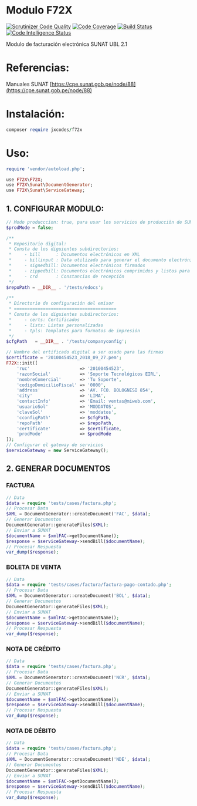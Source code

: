 # Modulo F72X
[![Scrutinizer Code Quality](https://scrutinizer-ci.com/g/jxcodes/F72X/badges/quality-score.png?b=master)](https://scrutinizer-ci.com/g/jxcodes/F72X/?branch=master)
[![Code Coverage](https://scrutinizer-ci.com/g/jxcodes/F72X/badges/coverage.png?b=master)](https://scrutinizer-ci.com/g/jxcodes/F72X/?branch=master)
[![Build Status](https://scrutinizer-ci.com/g/jxcodes/F72X/badges/build.png?b=master)](https://scrutinizer-ci.com/g/jxcodes/F72X/build-status/master)
[![Code Intelligence Status](https://scrutinizer-ci.com/g/jxcodes/F72X/badges/code-intelligence.svg?b=master)](https://scrutinizer-ci.com/code-intelligence)

Modulo de facturación electrónica SUNAT UBL 2.1
# Referencias:
Manuales SUNAT
[https://cpe.sunat.gob.pe/node/88](https://cpe.sunat.gob.pe/node/88)

# Instalación:
```ruby
composer require jxcodes/f72x
````
# Uso:
```ruby
require 'vendor/autoload.php';

use F72X\F72X;
use F72X\Sunat\DocumentGenerator;
use F72X\Sunat\ServiceGateway;
```
## 1. CONFIGURAR MODULO:
```php
// Modo producccion: true, para usar los servicios de producciòn de SUNAT.
$prodMode = false;

/**
 * Repositorio digital:
 * Consta de los diguientes subdirectorios:
 *     - bill      : Documentos electrónicos en XML
 *     - billinput : Data utilizada para generar el documento electrónico
 *     - signedbill: Documentos electrónicos firmados
 *     - zippedbill: Documentos electrónicos comprimidos y listos para ser enviadas a SUNAT
 *     - crd       : Constancias de recepción
 */
$repoPath = __DIR__ . '/tests/edocs';

/**
 * Directorio de configuración del emisor
 * =======================================
 * Consta de los diguientes subdirectorios:
 *     - certs: Certificados
 *     - lists: Listas personalizadas
 *     - tpls: Templates para formatos de impresión
 */
$cfgPath   = __DIR__ . '/tests/companyconfig';

// Nombre del ertificado digital a ser usado para las firmas
$certificate = '20100454523_2018_09_27.pem';
F72X::init([
    'ruc'                   => '20100454523',
    'razonSocial'           => 'Soporte Tecnológicos EIRL',
    'nombreComercial'       => 'Tu Soporte',
    'codigoDomicilioFiscal' => '0000',
    'address'               => 'AV. FCO. BOLOGNESI 854',
    'city'                  => 'LIMA',
    'contactInfo'           => 'Email: ventas@miweb.com',
    'usuarioSol'            => 'MODDATOS',
    'claveSol'              => 'moddatos',
    'cconfigPath'           => $cfgPath,
    'repoPath'              => $repoPath,
    'certificate'           => $certificate,
    'prodMode'              => $prodMode
]);
// Configurar el gateway de servicios
$serviceGateway = new ServiceGateway();
```
## 2. GENERAR DOCUMENTOS
### FACTURA
```php
// Data
$data = require 'tests/cases/factura.php';
// Procesar Data
$XML = DocumentGenerator::createDocument('FAC', $data);
// Generar Documentos
DocumentGenerator::generateFiles($XML);
// Enviar a SUNAT
$documentName = $xmlFAC->getDocumentName();
$response = $serviceGateway->sendBill($documentName);
// Procesar Respuesta
var_dump($response);
```
### BOLETA DE VENTA
```php
// Data
$data = require 'tests/cases/factura/factura-pago-contado.php';
// Procesar Data
$XML = DocumentGenerator::createDocument('BOL', $data);
// Generar Documentos
DocumentGenerator::generateFiles($XML);
// Enviar a SUNAT
$documentName = $xmlFAC->getDocumentName();
$response = $serviceGateway->sendBill($documentName);
// Procesar Respuesta
var_dump($response);
```

### NOTA DE CRÉDITO
```php
// Data
$data = require 'tests/cases/factura.php';
// Procesar Data
$XML = DocumentGenerator::createDocument('NCR', $data);
// Generar Documentos
DocumentGenerator::generateFiles($XML);
// Enviar a SUNAT
$documentName = $xmlFAC->getDocumentName();
$response = $serviceGateway->sendBill($documentName);
// Procesar Respuesta
var_dump($response);
```

### NOTA DE DÉBITO
```php
// Data
$data = require 'tests/cases/factura.php';
// Procesar Data
$XML = DocumentGenerator::createDocument('NDE', $data);
// Generar Documentos
DocumentGenerator::generateFiles($XML);
// Enviar a SUNAT
$documentName = $xmlFAC->getDocumentName();
$response = $serviceGateway->sendBill($documentName);
// Procesar Respuesta
var_dump($response);
```

